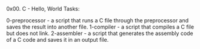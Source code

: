 0x00. C - Hello, World Tasks:

0-preprocessor 	- a script that runs a C file through the preprocessor and saves the result into another file.
1-compiler 	- a script that compiles a C file but does not link.
2-assembler 	- a script that generates the assembly code of a C code and saves it in an output file.

